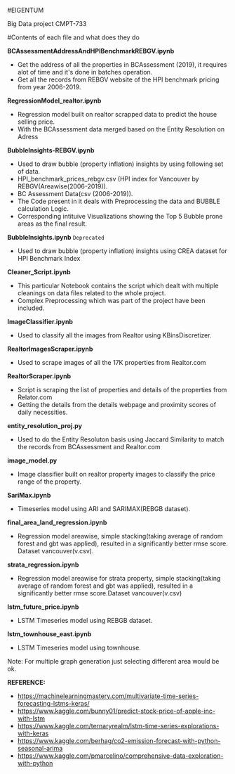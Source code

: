 #EIGENTUM

Big Data project CMPT-733

#Contents of each file and what does they do

**BCAssessmentAddressAndHPIBenchmarkREBGV.ipynb**
* Get the address of all the properties in BCAssessment (2019), it requires alot of time and it's done in batches operation.
* Get all the records from REBGV website of the HPI benchmark pricing from year 2006-2019.

**RegressionModel_realtor.ipynb**  
* Regression model built on realtor scrapped data to predict the house selling price.
* With the BCAssessment data merged based on the Entity Resolution on Adress

**BubbleInsights-REBGV.ipynb**
* Used to draw bubble (property inflation) insights by using following set of data.
* HPI_benchmark_prices_rebgv.csv (HPI index for Vancouver by REBGV(Areawise(2006-2019)).
* BC Assessment Data(csv (2006-2019)).
* The Code present in it deals with Preprocessing the data and BUBBLE calculation Logic.
* Corresponding intituive Visualizations showing the Top 5 Bubble prone areas as the final result.

**BubbleInsights.ipynb** `Deprecated`
*  Used to draw bubble (property inflation) insights using CREA dataset for HPI Benchmark Index

**Cleaner_Script.ipynb**
* This particular Notebook contains the script which dealt with multiple cleanings on data files related to the whole project. 
* Complex Preprocessing which was part of the project have been included.

**ImageClassifier.ipynb**
* Used to classify all the images from Realtor using KBinsDiscretizer.

**RealtorImagesScraper.ipynb**
* Used to scrape images of all the 17K properties from Realtor.com 

**RealtorScraper.ipynb**
* Script is scraping the list of properties and details of the properties from Relator.com 
* Getting the details from the details webpage and proximity scores of daily necessities.

**entity_resolution_proj.py**
* Used to do the Entity Resoluton basis using Jaccard Similarity to match the records from BCAssessment and Realtor.com

**image_model.py**  
*  Image classifier built on realtor property images to classify the price range of the property.


**SariMax.ipynb**  
*  Timeseries model using ARI and SARIMAX(REBGB dataset).
 

**final_area_land_regression.ipynb**  
*  Regression model areawise, simple stacking(taking average of random forest and gbt was applied), resulted in a significantly better rmse score. Dataset vancouver(v.csv).
 
**strata_regression.ipynb**  
*  Regression model areawise for strata property, simple stacking(taking average of random forest and gbt was applied), resulted in a significantly better rmse score.Dataset vancouver(v.csv)

**lstm_future_price.ipynb**  
*  LSTM Timeseries model using REBGB dataset.

**lstm_townhouse_east.ipynb**  
*  LSTM Timeseries model using townhouse.

Note: For multiple graph generation just selecting different area would be ok.

**REFERENCE:**  
*  https://machinelearningmastery.com/multivariate-time-series-forecasting-lstms-keras/
*  https://www.kaggle.com/bunny01/predict-stock-price-of-apple-inc-with-lstm
* https://www.kaggle.com/ternaryrealm/lstm-time-series-explorations-with-keras
* https://www.kaggle.com/berhag/co2-emission-forecast-with-python-seasonal-arima
* https://www.kaggle.com/pmarcelino/comprehensive-data-exploration-with-python



